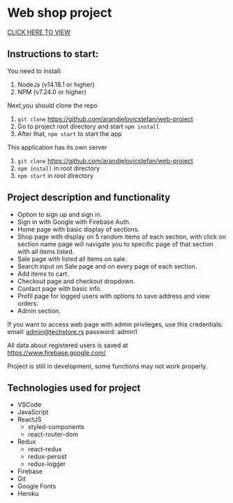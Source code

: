 # Web shop project

[CLICK HERE TO VIEW](https://arandjelovicstefan.github.io/web-project/)

## Instructions to start:

You need to install:

1. NodeJs (v14.18.1 or higher)
2. NPM (v7.24.0 or higher)

Next,you should clone the repo

1. `git clone` https://github.com/arandjelovicstefan/web-project
2. Go to project root directory and start `npm install`
3. After that, `npm start` to start the app

This application has its own server

1. `git clone` https://github.com/arandjelovicstefan/web-project
2. `npm install` in root directory
3. `npm start` in root directory

## Project description and functionality

-  Option to sign up and sign in.
-  Sign in with Google with Firebase Auth.
-  Home page with basic display of sections.
-  Shop page with display on 5 random items of each section, with click on section name page will navigate you to specific page of that section with all items listed.
-  Sale page with listed all items on sale.
-  Search input on Sale page and on every page of each section.
-  Add items to cart.
-  Checkout page and checkout dropdown.
-  Contact page with basic info.
-  Profil page for logged users with options to save address and view orders.
-  Admin section.

If you want to access web page with admin privileges, use this credentials:
email: admin@techstore.rs
password: admin1

All data about registered users is saved at https://www.firebase.google.com/

Project is still in development, some functions may not work properly.

## Technologies used for project

-  VSCode
-  JavaScript
-  ReactJS
   -  styled-components
   -  react-router-dom
-  Redux
   -  react-redux
   -  redux-persist
   -  redux-logger
-  Firebase
-  Git
-  Google Fonts
-  Heroku
